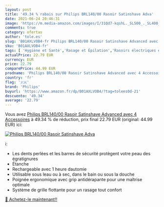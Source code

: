 ```yaml
---
layout: post
title: '49.34 % rabais sur Philips BRL140/00 Rasoir Satinshave Adva'
date: 2021-06-24 20:46:31
image: 'https://m.media-amazon.com/images/I/31Qd7-kqshL._SL500_._SL400_.jpg'
comments: true
category: ofertas
author: 'tole.es'
slug: 'B01AXLVOB4-fr Philips BRL140/00 Rasoir Satinshave Advanced avec 4...'
sku: 'B01AXLVOB4-fr'
tags: [ 'Hygiène et Santé','Rasage et Épilation','Rasoirs électriques et accessoires','Rasoirs électriques femme','philips', ]
actualPrice: 22.79 EUR
currency: EUR
price: 22.79
comparePrice: 44.99 EUR
prodname: 'Philips BRL140/00 Rasoir Satinshave Advanced avec 4 Accessoires'
country: 'fr'
flag: '🇫🇷'
brand: 'Philips'
buyurl: 'https://www.amazon.fr/dp/B01AXLVOB4/?tag=tolees0d-21'
descuento: '49.34'
average: '22.79'
---
```


Vous avez [Philips BRL140/00 Rasoir Satinshave Advanced avec 4 Accessoires](https://www.amazon.fr/dp/B01AXLVOB4/?tag=tolees0d-21)  à  49.34 % de réduction, prix final  22.79 EUR (original: 44.99 EUR) ici:

[![Philips BRL140/00 Rasoir Satinshave Adva](https://m.media-amazon.com/images/I/31Qd7-kqshL._SL500_._SL400_.jpg)](https://www.amazon.fr/dp/B01AXLVOB4/?tag=tolees0d-21)

ℹ️:

- Les dents perlées et les barres de sécurité protègent votre peau des égratignures
- Étanche
- Rechargeable avec 1 heure dautomie
- Utilisable sous leau ou à sec, dans le bain ou sous la douche
- Poignée ergonomique avec grip antidérapante pour une maîtrise optimale
- Système de grille flottante pour un rasage tout confort

[🛒 Achetez-le maintenant!!](https://www.amazon.fr/dp/B01AXLVOB4/?tag=tolees0d-21)
